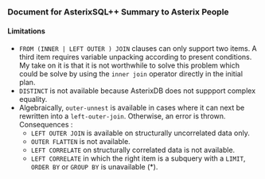 ### Document for AsterixSQL++ Summary to Asterix People

#### Limitations

 - `FROM (INNER | LEFT OUTER ) JOIN` clauses can only support two items. A third item requires variable unpacking according to present conditions. My take on it is that it is not worthwhile to solve this problem which could be solve by using the `inner join` operator directly in the initial plan.
 - `DISTINCT` is not available because AsterixDB does not suppport complex equality.
 - Algebraically, `outer-unnest` is available in cases where it can next be rewritten into a `left-outer-join`. Otherwise, an error is thrown. Consequences :
   - `LEFT OUTER JOIN` is available on structurally uncorrelated data only. 
   - `OUTER FLATTEN` is not available.
   - `LEFT CORRELATE` on structurally correlated data is not available. 
   - `LEFT CORRELATE` in which the right item is a subquery with a `LIMIT`, `ORDER BY` or `GROUP BY` is unavailable (*).